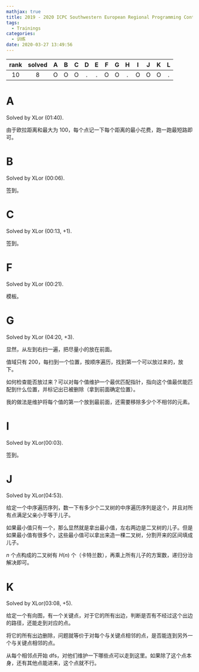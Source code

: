 ```yaml
---
mathjax: true
title: 2019 - 2020 ICPC Southwestern European Regional Programming Contest
tags:
  - Trainings
categories:
  - 训练
date: 2020-03-27 13:49:56
---
```


| rank | solved |  A  |  B  |  C  |  D  |  E  |  F  |  G  |  H  |  I  |  J  |  K  |  L  |
| :--: | :----: | :-: | :-: | :-: | :-: | :-: | :-: | :-: | :-: | :-: | :-: | :-: | :-: |
|  10  |    8   |  O  |  O  |  O  |  .  |  .  |  O  |  O  |  .  |  O  |  O  |  O  |  .  |

<!--more-->

# A

Solved by XLor (01:40).

由于欧拉距离和最大为 $100$，每个点记一下每个距离的最小花费，跑一跑最短路即可。

# B

Solved by XLor (00:06).

签到。

# C

Solved by XLor (00:13, +1).

签到。

# F

Solved by XLor (00:21).

模板。

# G

Solved by XLor (04:20, +3).

显然，从左到右扫一遍，把尽量小的放在前面。

值域只有 $200$，每扫到一个位置，按顺序遍历，找到第一个可以放过来的，放下。

如何检查能否放过来？可以对每个值维护一个最优匹配指针，指向这个值最优能匹配到什么位置，并标记出已被删除（拿到前面确定位置）。

我的做法是维护将每个值的第一个放到最前面，还需要移除多少个不相邻的元素。

# I

Solved by XLor(00:03).

签到。

# J

Solved by XLor(04:53).

给定一个中序遍历序列，数一下有多少个二叉树的中序遍历序列是这个，并且对所有点满足父亲小于等于儿子。

如果最小值只有一个，那么显然就是拿出最小值，左右两边是二叉树的儿子。但是如果最小值有很多个，这些最小值可以拿出来造一棵二叉树，分割开来的区间填成儿子。

$n$ 个点构成的二叉树有 $H(n)$ 个（卡特兰数），再乘上所有儿子的方案数，递归分治解决即可。

# K

Solved by XLor(03:08, +5).

给定一个有向图，有一个关键点，对于它的所有出边，判断是否有不经过这个出边的路径，还能走到对应的点。

将它的所有出边删除，问题就等价于对每个与关键点相邻的点，是否能连到另外一个与关键点相邻的点。

从每个相邻点开始 dfs，对他们维护一下哪些点可以走到这里。如果除了这个点本身，还有其他点能进来，这个点就不行。
